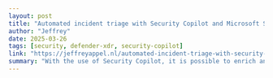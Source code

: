 ```yaml
---
layout: post
title: "Automated incident triage with Security Copilot and Microsoft Sentinel/ Defender XDR"
author: "Jeffrey"
date: 2025-03-26
tags: [security, defender-xdr, security-copilot]
link: "https://jeffreyappel.nl/automated-incident-triage-with-security-copilot-and-microsoft-sentinel-defender-xdr/"
summary: "With the use of Security Copilot, it is possible to enrich and triage alerts automatically using GenAI data. Microsoft recently developed new SOC automation playbooks to accelerate AI-automated tri..."
---
```

